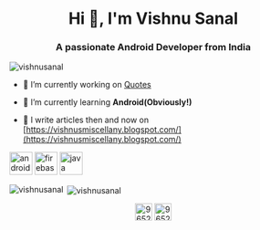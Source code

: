 <h1 align="center">Hi 👋, I'm Vishnu Sanal</h1>
<h3 align="center">A passionate Android Developer from India</h3>

<p align="left"> <img src="https://komarev.com/ghpvc/?username=vishnusanal" alt="vishnusanal" /> </p>

- 🔭 I’m currently working on [Quotes](https://github.com/VishnuSanal/Quotes)

- 🌱 I’m currently learning **Android(Obviously!)**

- 📝 I write articles then and now on [https://vishnusmiscellany.blogspot.com/](https://vishnusmiscellany.blogspot.com/)

<p align="left"><img src="https://devicons.github.io/devicon/devicon.git/icons/android/android-original-wordmark.svg" alt="android" width="40" height="40"/> <img src="https://www.vectorlogo.zone/logos/firebase/firebase-icon.svg" alt="firebase" width="40" height="40"/> <img src="https://devicons.github.io/devicon/devicon.git/icons/java/java-original-wordmark.svg" alt="java" width="40" height="40"/></p>

<p><img align="left" src="https://github-readme-stats.vercel.app/api/top-langs/?username=vishnusanal&layout=compact" alt="vishnusanal" /></p>

<p>&nbsp;<img align="center" src="https://github-readme-stats.vercel.app/api?username=vishnusanal&show_icons=true" alt="vishnusanal" /></p>

<p align="center">
<a href="https://stackoverflow.com/users/9652621" target="blank"><img align="center" src="https://cdn.jsdelivr.net/npm/simple-icons@3.0.1/icons/stackoverflow.svg" alt="9652621" height="30" width="30" /></a>
<a href="https://play.google.com/store/apps/developer?id=Vishnu+Sanal.+T" target="blank"><img align="center" src="https://cdn.jsdelivr.net/npm/simple-icons@3.0.1/icons/googleplay.svg" alt="9652621" height="30" width="30" /></a>
</p>

